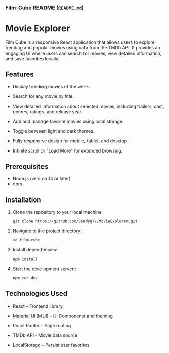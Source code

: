 ### **Film-Cube README (`README.md`)**

# Movie Explorer

Film Cube is a responsive React application that allows users to explore trending and popular movies using data from the TMDb API. It provides an engaging UI where users can search for movies, view detailed information, and save favorites locally.

## Features

- Display trending movies of the week.

- Search for any movie by title.

- View detailed information about selected movies, including trailers, cast, genres, ratings, and release year.

- Add and manage favorite movies using local storage.

- Toggle between light and dark themes.

- Fully responsive design for mobile, tablet, and desktop.

- Infinite scroll or "Load More" for extended browsing.

## Prerequisites

- Node.js (version 14 or later)
- npm

## Installation

1. Clone the repository to your local machine:

   ```bash
   git clone https://github.com/Sandyg77/MovieExplorer.git

   ```

2. Navigate to the project directory:

   ```bash
   cd film-cube

   ```

3. Install dependencies:

   ```bash
   npm install

   ```

4. Start the development server::
   ```bash
   npm run dev
   ```

## Technologies Used

- React – Frontend library

- Material UI (MUI) – UI Components and theming

- React Router – Page routing

- TMDb API – Movie data source

- LocalStorage – Persist user favorites
